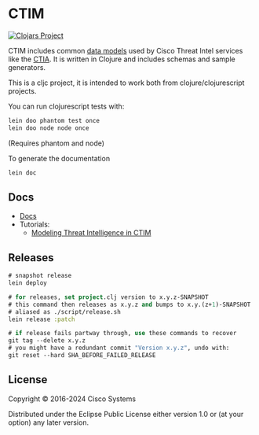 # CTIM


[![Clojars Project](http://clojars.org/threatgrid/ctim/latest-version.svg)](http://clojars.org/threatgrid/ctim)

CTIM includes common [data models](doc/README.md) used by Cisco Threat Intel services like the [CTIA](https://github.com/threatgrid/ctia).  It is written in Clojure and includes schemas and sample generators.

This is a cljc project, it is intended to work both from clojure/clojurescript projects.

You can run clojurescript tests with:

```bash
lein doo phantom test once
lein doo node node once
```

(Requires phantom and node)

To generate the documentation

```bash
lein doc
```

## Docs

- [Docs](doc/)
- Tutorials:
  - [Modeling Threat Intelligence in CTIM](doc/tutorials/modeling-threat-intel-ctim.md)

## Releases

```clojure
# snapshot release
lein deploy

# for releases, set project.clj version to x.y.z-SNAPSHOT
# this command then releases as x.y.z and bumps to x.y.(z+1)-SNAPSHOT
# aliased as ./script/release.sh
lein release :patch

# if release fails partway through, use these commands to recover
git tag --delete x.y.z
# you might have a redundant commit "Version x.y.z", undo with:
git reset --hard SHA_BEFORE_FAILED_RELEASE
```

## License

Copyright © 2016-2024 Cisco Systems

Distributed under the Eclipse Public License either version 1.0 or (at
your option) any later version.
